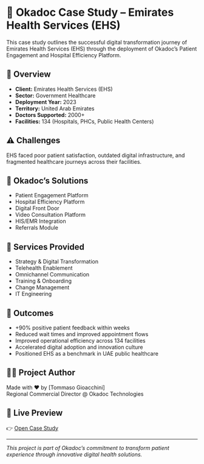 # 🏥 Okadoc Case Study – Emirates Health Services (EHS)

This case study outlines the successful digital transformation journey of Emirates Health Services (EHS) through the deployment of Okadoc’s Patient Engagement and Hospital Efficiency Platform.

## 📌 Overview

- **Client:** Emirates Health Services (EHS)
- **Sector:** Government Healthcare
- **Deployment Year:** 2023
- **Territory:** United Arab Emirates
- **Doctors Supported:** 2000+
- **Facilities:** 134 (Hospitals, PHCs, Public Health Centers)

## ⚠️ Challenges

EHS faced poor patient satisfaction, outdated digital infrastructure, and fragmented healthcare journeys across their facilities.

## 🚀 Okadoc’s Solutions

- Patient Engagement Platform  
- Hospital Efficiency Platform  
- Digital Front Door  
- Video Consultation Platform  
- HIS/EMR Integration  
- Referrals Module

## 🧩 Services Provided

- Strategy & Digital Transformation  
- Telehealth Enablement  
- Omnichannel Communication  
- Training & Onboarding  
- Change Management  
- IT Engineering

## 🌟 Outcomes

- +90% positive patient feedback within weeks  
- Reduced wait times and improved appointment flows  
- Improved operational efficiency across 134 facilities  
- Accelerated digital adoption and innovation culture  
- Positioned EHS as a benchmark in UAE public healthcare

## 🧑‍💻 Project Author

Made with ❤️ by [Tommaso Gioacchini]  
Regional Commercial Director @ Okadoc Technologies

## 📄 Live Preview

👉 [Open Case Study](https://tommygio79.github.io/EHS/)

---

_This project is part of Okadoc’s commitment to transform patient experience through innovative digital health solutions._
